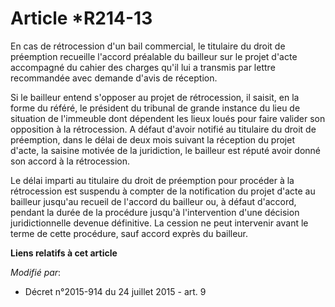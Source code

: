 # Article *R214-13

En cas de rétrocession d'un bail commercial, le titulaire du droit de préemption recueille l'accord préalable du bailleur sur
le projet d'acte accompagné du cahier des charges qu'il lui a transmis par lettre recommandée avec demande d'avis de
réception.

Si le bailleur entend s'opposer au projet de rétrocession, il saisit, en la forme du référé, le président du tribunal de
grande instance du lieu de situation de l'immeuble dont dépendent les lieux loués pour faire valider son opposition à la
rétrocession. A défaut d'avoir notifié au titulaire du droit de préemption, dans le délai de deux mois suivant la réception
du projet d'acte, la saisine motivée de la juridiction, le bailleur est réputé avoir donné son accord à la rétrocession.

Le délai imparti au titulaire du droit de préemption pour procéder à la rétrocession est suspendu à compter de la
notification du projet d'acte au bailleur jusqu'au recueil de l'accord du bailleur ou, à défaut d'accord, pendant la durée de
la procédure jusqu'à l'intervention d'une décision juridictionnelle devenue définitive. La cession ne peut intervenir avant
le terme de cette procédure, sauf accord exprès du bailleur.

**Liens relatifs à cet article**

_Modifié par_:

  - Décret n°2015-914 du 24 juillet 2015 - art. 9
